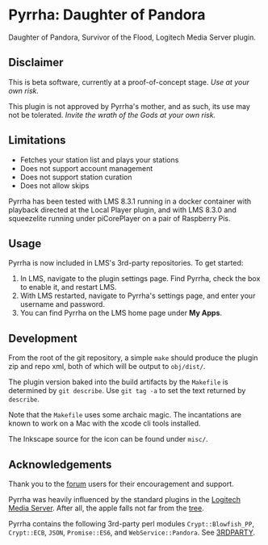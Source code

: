 # Pyrrha: Daughter of Pandora

Daughter of Pandora, Survivor of the Flood, Logitech Media Server plugin.

## Disclaimer

This is beta software, currently at a proof-of-concept stage.
_Use at your own risk._

This plugin is not approved by Pyrrha's mother, and as such, its use may
not be tolerated.  _Invite the wrath of the Gods at your own risk._

## Limitations

- Fetches your station list and plays your stations
- Does not support account management
- Does not support station curation
- Does not allow skips

Pyrrha has been tested with LMS 8.3.1 running in a docker container with
playback directed at the Local Player plugin, and with LMS 8.3.0 and
squeezelite running under piCorePlayer on a pair of Raspberry Pis.

## Usage

Pyrrha is now included in LMS's 3rd-party repositories.  To get started:

1. In LMS, navigate to the plugin settings page.  Find Pyrrha, check the
   box to enable it, and restart LMS.
2. With LMS restarted, navigate to Pyrrha's settings page, and enter your
   username and password.
3. You can find Pyrrha on the LMS home page under **My Apps**.

## Development

From the root of the git repository, a simple ```make``` should produce
the plugin zip and repo xml, both of which will be output to ```obj/dist/```.

The plugin version baked into the build artifacts by the ```Makefile```
is determined by ```git describe```.  Use ```git tag -a``` to set the text
returned by ```describe```.

Note that the ```Makefile``` uses some archaic magic.  The incantations
are known to work on a Mac with the xcode cli tools installed.

The Inkscape source for the icon can be found under ```misc/```.

## Acknowledgements

Thank you to the [forum](https://forums.slimdevices.com/) users for their
encouragement and support.

Pyrrha was heavily influenced by the standard plugins in the
[Logitech Media Server](https://github.com/Logitech/slimserver).
After all, the apple falls not far from the
[tree](https://github.com/Logitech/slimserver/tree/public/8.4/Slim/Plugin/Pandora).

Pyrrha contains the following 3rd-party perl modules
```Crypt::Blowfish_PP```, ```Crypt::ECB```, ```JSON```,
```Promise::ES6```, and ```WebService::Pandora```.
See [3RDPARTY](3RDPARTY.md).

